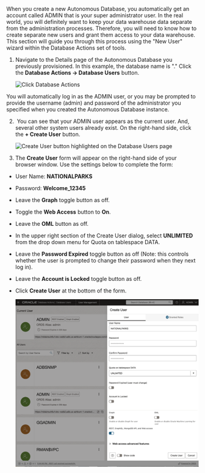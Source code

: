 <!--
    {
        "name":"Create ADB User using Database Actions",
        "description":"Creates an ADB user using the new user database action"
    }
-->

When you create a new Autonomous Database, you automatically get an account called ADMIN that is your super administrator user. In the real world, you will definitely want to keep your data warehouse data separate from the administration processes. Therefore, you will need to know how to create separate new users and grant them access to your data warehouse. This section will guide you through this process using the "New User" wizard within the Database Actions set of tools.

1. Navigate to the Details page of the Autonomous Database you previously provisioned. In this example, the database name is "[](var:db_display_name)." Click the **Database Actions -> Database Users** button.

    ![Click Database Actions](https://oracle-livelabs.github.io/common/building-blocks/tasks/adb/images/goto-database-users-from-console.png "Click Database Actions")

You will automatically log in as the ADMIN user, or you may be prompted to provide the username (admin) and password of the administrator you specified when you created the Autonomous Database instance.

2.  You can see that your ADMIN user appears as the current user. And, several other system users already exist. On the right-hand side, click the **+ Create User** button.

    ![Create User button highlighted on the Database Users page](https://oracle-livelabs.github.io/common/building-blocks/tasks/adb/images/db-actions-click-create-user.png " ")

4. The **Create User** form will appear on the right-hand side of your browser window. Use the settings below to complete the form:

- User Name: **NATIONALPARKS**
- Password:  **Welcome_12345**


- Leave the **Graph** toggle button as off.
- Toggle the **Web Access** button to **On**.
- Leave the **OML** button as off.
- In the upper right section of the Create User dialog, select **UNLIMITED** from the drop down menu for Quota on tablespace DATA.

- Leave the **Password Expired** toggle button as off (Note: this controls whether the user is prompted to change their password when they next log in).
- Leave the **Account is Locked** toggle button as off. 

- Click **Create User** at the bottom of the form.

    ![The Create User dialog](images/ADB_create_user.png " ")
